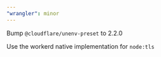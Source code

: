 ```yaml
---
"wrangler": minor
---
```


Bump `@cloudflare/unenv-preset` to 2.2.0

Use the workerd native implementation for `node:tls`
